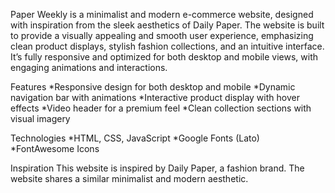 Paper Weekly is a minimalist and modern e-commerce website, designed with inspiration from the sleek aesthetics of Daily Paper. The website is built to provide a visually appealing and smooth user experience, emphasizing clean product displays, stylish fashion collections, and an intuitive interface. It’s fully responsive and optimized for both desktop and mobile views, with engaging animations and interactions.

Features
*Responsive design for both desktop and mobile
*Dynamic navigation bar with animations
*Interactive product display with hover effects
*Video header for a premium feel
*Clean collection sections with visual imagery

Technologies
*HTML, CSS, JavaScript
*Google Fonts (Lato)
*FontAwesome Icons

Inspiration
This website is inspired by Daily Paper, a fashion brand. The website shares a similar minimalist and modern aesthetic.